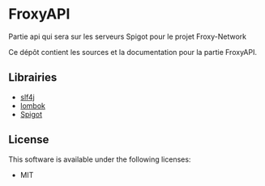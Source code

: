 # FroxyAPI
Partie api qui sera sur les serveurs Spigot pour le projet Froxy-Network

Ce dépôt contient les sources et la documentation pour la partie FroxyAPI.

## Librairies
- [slf4j](https://www.slf4j.org/)
- [lombok](https://github.com/rzwitserloot/lombok)
- [Spigot](https://www.spigotmc.org/)

## License
This software is available under the following licenses:

  * MIT
